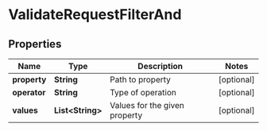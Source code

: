 

# ValidateRequestFilterAnd


## Properties

| Name | Type | Description | Notes |
|------------ | ------------- | ------------- | -------------|
|**property** | **String** | Path to property |  [optional] |
|**operator** | **String** | Type of operation |  [optional] |
|**values** | **List&lt;String&gt;** | Values for the given property |  [optional] |




